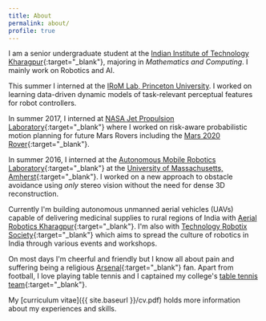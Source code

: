 ```yaml
---
title: About
permalink: about/
profile: true
---
```


I am a senior undergraduate student at the [Indian Institute of Technology Kharagpur](http://www.iitkgp.ac.in){:target="_blank"}, majoring in *Mathematics and Computing*. I mainly work on Robotics and AI.

This summer I interned at the [IRoM Lab, Princeton University](https://irom-lab.princeton.edu/). I worked on learning data-driven dynamic models of task-relevant perceptual features for robot controllers.

In summer 2017, I interned at [NASA Jet Propulsion Laboratory](https://www.jpl.nasa.gov/){:target="_blank"} where I worked on risk-aware probabilistic motion planning for future Mars Rovers including the [Mars 2020 Rover](https://mars.nasa.gov/mars2020/){:target="_blank"}. 

In summer 2016, I interned at the [Autonomous Mobile Robotics Laboratory](https://amrl.cs.umass.edu/){:target="_blank"} at the [University of Massachusetts, Amherst](http://www.umass.edu/){:target="_blank"}. I worked on a new approach to obstacle avoidance using *only* stereo vision without the need for dense 3D reconstruction.

Currently I'm building autonomous unmanned aerial vehicles (UAVs) capable of delivering medicinal supplies to rural regions of India with [Aerial Robotics Kharagpur](http://www.aerialroboticskgp.org/){:target="_blank"}. I'm also with [Technology Robotix Society](www.robotix.in){:target="_blank"} which aims to spread the culture of robotics in India through various events and workshops.

On most days I'm cheerful and friendly but I know all about pain and suffering being a religious [Arsenal](https://www.youtube.com/watch?v=1pZIcO06x6w){:target="_blank"} fan. Apart from football, I love playing table tennis and I captained my college's [table tennis team](https://wiki.metakgp.org/w/Table_Tennis){:target="_blank"}.

My [curriculum vitae]({{ site.baseurl }}/cv.pdf) holds more information about my experiences and skills.
